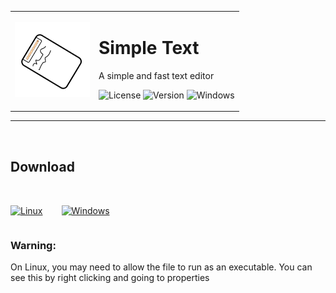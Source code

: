 <table>
    <tr>
        <td style="text-align: center;">
            <img src="./images/logo.png" alt="logo" width="120" height="120">
        </td>
        <td>
            <h1>Simple Text</h1>
            <p>A simple and fast text editor</p>
<div id="badges" align="center">

![License](https://img.shields.io/github/license/georgejrdev/Simple-Text.svg)
![Version](https://img.shields.io/badge/version-0.0.1-53918E.svg)
![Windows](https://img.shields.io/badge/made%20for-linuxㅤ/ㅤwindows-AD6845.svg)

</div>
        </td>
    </tr>
</table>

<hr>
<br>

## Download

<div style="display:flex;gap:30px;margin-top:35px">

<a href="https://github.com/georgejrdev/Simple-Text/raw/main/build/SimpleText">![Linux](https://img.shields.io/badge/Linux-FCC624?style=for-the-badge&logo=linux&logoColor=black)</a>

<a href="#">![Windows](https://img.shields.io/badge/Windows-0078D6?style=for-the-badge&logo=windows&logoColor=white)</a>

</div>

### Warning: 
On Linux, you may need to allow the file to run as an executable. You can see this by right clicking and going to properties